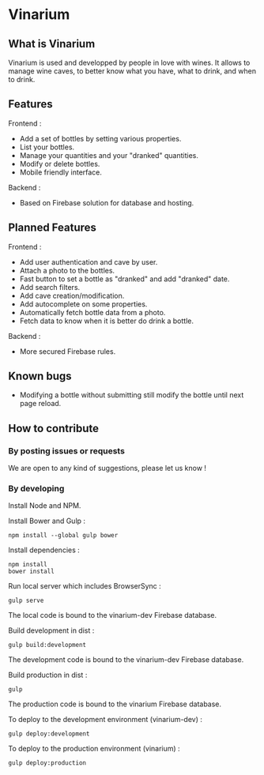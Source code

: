 Vinarium
========

## What is Vinarium

Vinarium is used and developped by people in love with wines.
It allows to manage wine caves, to better know what you have, what to drink, and when to drink.

## Features

Frontend :

* Add a set of bottles by setting various properties.
* List your bottles.
* Manage your quantities and your "dranked" quantities.
* Modify or delete bottles.
* Mobile friendly interface.

Backend :

* Based on Firebase solution for database and hosting.

## Planned Features

Frontend :

* Add user authentication and cave by user.
* Attach a photo to the bottles.
* Fast button to set a bottle as "dranked" and add "dranked" date.
* Add search filters.
* Add cave creation/modification.
* Add autocomplete on some properties.
* Automatically fetch bottle data from a photo.
* Fetch data to know when it is better do drink a bottle.

Backend :

* More secured Firebase rules.

##

## Known bugs

* Modifying a bottle without submitting still modify the bottle until next page reload.

## How to contribute

### By posting issues or requests

We are open to any kind of suggestions, please let us know !

### By developing

Install Node and NPM.

Install Bower and Gulp :

```
npm install --global gulp bower
```

Install dependencies :

```
npm install
bower install
```

Run local server which includes BrowserSync :

```
gulp serve
```

The local code is bound to the vinarium-dev Firebase database.

Build development in dist :

```
gulp build:development
```

The development code is bound to the vinarium-dev Firebase database.

Build production in dist :

```
gulp
```

The production code is bound to the vinarium Firebase database.

To deploy to the development environment (vinarium-dev) :

```
gulp deploy:development
```

To deploy to the production environment (vinarium) :

```
gulp deploy:production
```
